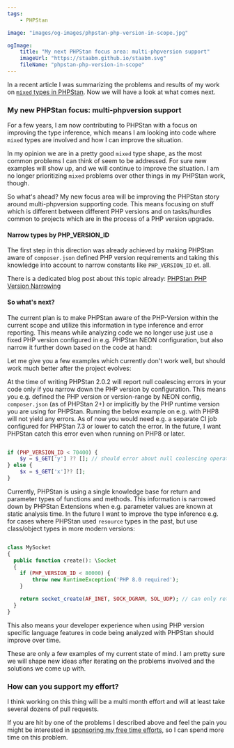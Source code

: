 ```yaml
---
tags:
    - PHPStan

image: "images/og-images/phpstan-php-version-in-scope.jpg"

ogImage:
    title: "My next PHPStan focus area: multi-phpversion support"
    imageUrl: "https://staabm.github.io/staabm.svg"
    fileName: "phpstan-php-version-in-scope"
---
```



In a recent article I was summarizing the problems and results of my work on [`mixed` types in PHPStan](https://staabm.github.io/2024/11/26/phpstan-mixed-types.html).
Now we will have a look at what comes next.

### My new PHPStan focus: multi-phpversion support

For a few years, I am now contributing to PHPStan with a focus on improving the type inference,
which means I am looking into code where `mixed` types are involved and how I can improve the situation.

In my opinion we are in a pretty good `mixed` type shape, as the most common problems I can think of seem to be addressed.
For sure new examples will show up, and we will continue to improve the situation.
I am no longer prioritizing `mixed` problems over other things in my PHPStan work, though.

So what's ahead? My new focus area will be improving the PHPStan story around multi-phpversion supporting code.
This means focusing on stuff which is different between different PHP versions and on tasks/hurdles common to projects which are in the process of a PHP version upgrade.

#### Narrow types by PHP_VERSION_ID

The first step in this direction was already achieved by making PHPStan aware of `composer.json` defined PHP version requirements
and taking this knowledge into account to narrow constants like `PHP_VERSION_ID` et. all.

There is a dedicated blog post about this topic already: [PHPStan PHP Version Narrowing](https://staabm.github.io/2024/11/14/phpstan-php-version-narrowing.html)


#### So what's next?

The current plan is to make PHPStan aware of the PHP-Version within the current scope and utilize this information in type inference and error reporting.
This means while analyzing code we no longer use just use a fixed PHP version configured in e.g. PHPStan NEON configuration, but also narrow it further down based on the code at hand:

Let me give you a few examples which currently don't work well, but should work much better after the project evolves:

At the time of writing PHPStan 2.0.2 will report null coalescing errors in your code only if you narrow down the PHP version by configuration.
This means you e.g. defined the PHP version or version-range by NEON config, `composer.json` (as of PHPStan 2+) or implicitly by the PHP runtime version you are using for PHPStan.
Running the below example on e.g. with PHP8 will not yield any errors. As of now you would need e.g. a separate CI job configured for PHPStan 7.3 or lower to catch the error.
In the future, I want PHPStan catch this error even when running on PHP8 or later.

```php

if (PHP_VERSION_ID < 70400) {
    $y = $_GET['y'] ?? []; // should error about null coalescing operator, which requires PHP 7.4+
} else {
    $x = $_GET['x']?? [];
}

```

Currently, PHPStan is using a single knowledge base for return and parameter types of functions and methods.
This information is narrowed down by PHPStan Extensions when e.g. parameter values are known at static analysis time.
In the future I want to improve the type inference e.g. for cases where PHPStan used `resource` types in the past, but use class/object types in more modern versions:

```php

class MySocket
{
  public function create(): \Socket
  {
    if (PHP_VERSION_ID < 80000) {
        throw new RuntimeException('PHP 8.0 required');
    }

    return socket_create(AF_INET, SOCK_DGRAM, SOL_UDP); // can only return `\Socket|false` but PHPStan sometimes mixes it up with `resource`
  }
}

```

This also means your developer experience when using PHP version specific language features in code being analyzed with PHPStan should improve over time.

These are only a few examples of my current state of mind. I am pretty sure we will shape new ideas after iterating on the problems involved and the solutions we come up with.

### How can you support my effort?

I think working on this thing will be a multi month effort and will at least take several dozens of pull requests.

If you are hit by one of the problems I described above and feel the pain you might be interested in [sponsoring my free time efforts](https://github.com/sponsors/staabm), so I can spend more time on this problem.

